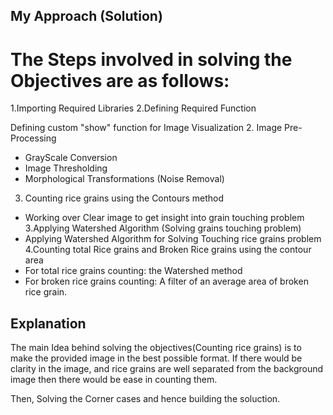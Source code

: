 ## My Approach (Solution)
# The Steps involved in solving the Objectives are as follows:

1.Importing Required Libraries
2.Defining Required Function

Defining custom "show" function for Image Visualization
2. Image Pre-Processing
  * GrayScale Conversion
  * Image Thresholding
  * Morphological Transformations (Noise Removal)
3. Counting rice grains using the Contours method
  * Working over Clear image to get insight into grain touching problem
3.Applying Watershed Algorithm (Solving grains touching problem)
  * Applying Watershed Algorithm for Solving Touching rice grains problem
4.Counting total Rice grains and Broken Rice grains using the contour area
  * For total rice grains counting: the Watershed method
  * For broken rice grains counting: A filter of an average area of broken rice grain.
  
## Explanation
The main Idea behind solving the objectives(Counting rice grains) is to make the provided image in the best possible format. If there would be clarity in the image, and rice grains are well separated from the background image then there would be ease in counting them.

Then, Solving the Corner cases and hence building the soluction.
